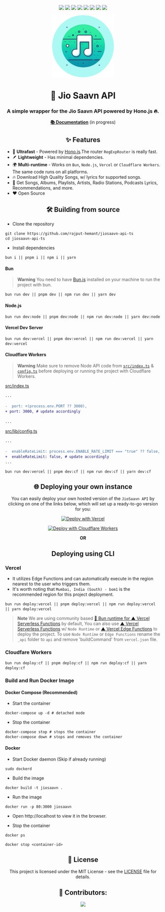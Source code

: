 <div align=center>

![][ci] ![][views] ![][stars] ![][forks] ![][issues] ![][license] ![][code-size] ![][commit-activity]

<img src="./public/jiosaavn-2.png" width="200px"/>

# 🎵 Jio Saavn API

### A simple wrapper for the Jio Saavn API powered by Hono.js 🔥.

[**📚 Documentation**](https://docs-jiosaavn.netlify.app/) (in progress)

## ✨ Features

</div>

- 🚀 **Ultrafast** - Powered by [Hono.js](https://hono.dev).The router `RegExpRouter` is really fast.
- 🪶 **Lightweight** - Has minimal dependencies.
- 🌍 **Multi-runtime** - Works on `Bun`, `Node.js`, `Vercel` or `Cloudflare Workers`. The same code runs on all platforms.
- 🔥 Download High Quality Songs, w/ lyrics for supported songs.
- 🎵 Get Songs, Albums, Playlists, Artists, Radio Stations, Podcasts Lyrics, Recommendations, and more.
- ❤️ Open Source

<div align=center>

## 🛠️ Building from source

</div>

- Clone the repository

```
git clone https://github.com/rajput-hemant/jiosaavn-api-ts
cd jiosaavn-api-ts
```

- Install dependencies

```
bun i || pnpm i || npm i || yarn
```

#### Bun

> **Warning**
> You need to have [Bun.js](https://bun.sh) installed on your machine to run the project with bun.

```
bun run dev || pnpm dev || npm run dev || yarn dev
```

#### Node.js

```
bun run dev:node || pnpm dev:node || npm run dev:node || yarn dev:node
```

#### Vercel Dev Server

```
bun run dev:vercel || pnpm dev:vercel || npm run dev:vercel || yarn dev:vercel
```

#### Cloudflare Workers

> **Warning**
> Make sure to remove Node API code from [`src/index.ts`](https://github.com/rajput-hemant/jiosaavn-api-ts/blob/master/src/index.ts) & [`config.ts`](https://github.com/rajput-hemant/jiosaavn-api-ts/blob/master/src/lib/config.ts#L8) before deploying or running the project with Cloudflare Workers.

[src/index.ts](https://github.com/rajput-hemant/jiosaavn-api-ts/blob/master/src/index.ts)

```diff
...

-  port: +(process.env.PORT ?? 3000),
+ port: 3000, # update accordingly

...
```

[src/lib/config.ts](https://github.com/rajput-hemant/jiosaavn-api-ts/blob/master/src/lib/config.ts#L8)

```diff
...

-  enableRateLimit: process.env.ENABLE_RATE_LIMIT === "true" ?? false,
+  enableRateLimit: false, # update accordingly
...

```

```
bun run dev:vercel || pnpm dev:cf || npm run dev:cf || yarn dev:cf
```

<div align = center>

## 🌐 Deploying your own instance

You can easily deploy your own hosted version of the `JioSaavn API` by clicking on one of the links below, which will set up a ready-to-go version for you:

[![Deploy with Vercel](https://vercel.com/button)](https://vercel.com/new/clone?repository-url=https://github.com/sumitkolhe/jiosaavn-api)

[![Deploy with Cloudflare Workers](https://deploy.workers.cloudflare.com/button)](https://deploy.workers.cloudflare.com/?url=https://github.com/rajput-hemant/jiosaavn-api-ts)

**OR**

## Deploying using CLI

</div>

### Vercel

- It utilizes Edge Functions and can automatically execute in the region nearest to the user who triggers them.
- It's worth noting that `Mumbai, India (South) - bom1` is the recommended region for this project deployment.

```
bun run deploy:vercel || pnpm deploy:vercel || npm run deploy:vercel || yarn deploy:vercel
```

> **Note**
> We are using community based [🐰 Bun runtime for ▲ Vercel Serverless Functions](https://github.com/vercel-community/bun) by default, You can also use [▲ Vercel Serverless Functions](https://vercel.com/docs/functions/serverless-functions) w/ `Node Runtime` or [▲ Vercel Edge Functions](https://vercel.com/docs/functions/edge-functions) to deploy the project.
> To use `Node Runtime` or `Edge Functions` rename the `_api` folder to `api` and remove 'buildCommand' from `vercel.json` file.

### Cloudfare Workers

```
bun run deploy:cf || pnpm deploy:cf || npm run deploy:cf || yarn deploy:cf
```

### Build and Run Docker Image

#### Docker Compose (Recommended)

- Start the container

```
docker-compose up -d # detached mode
```

- Stop the container

```
docker-compose stop # stops the container
docker-compose down # stops and removes the container
```

#### Docker

- Start Docker daemon (Skip if already running)

```
sudo dockerd
```

- Build the image

```
docker build -t jiosaavn .
```

- Run the image

```
docker run -p 80:3000 jiosaavn
```

- Open http://localhost to view it in the browser.

- Stop the container

```
docker ps
```

```
docker stop <container-id>
```

<div align=center>

## 📜 License

This project is licensed under the MIT License - see the [LICENSE](LICENSE) file for details.

## 🦾 Contributors:

<a href="https://github.com/rajput-hemant/jiosaavn-api-ts/graphs/contributors" target="blank"> <img src="https://contrib.rocks/image?repo=rajput-hemant/jiosaavn-api-ts&max=500" />

</div>

<!----------------------------------{ Labels }--------------------------------->

[views]: https://komarev.com/ghpvc/?username=jiosaavn-api-ts&label=view%20counter&color=red&style=flat
[code-size]: https://img.shields.io/github/languages/code-size/rajput-hemant/jiosaavn-api-ts
[issues]: https://img.shields.io/github/issues-raw/rajput-hemant/jiosaavn-api-ts
[license]: https://img.shields.io/github/license/rajput-hemant/jiosaavn-api-ts
[commit-activity]: https://img.shields.io/github/commit-activity/w/rajput-hemant/jiosaavn-api-ts
[forks]: https://img.shields.io/github/forks/rajput-hemant/jiosaavn-api-ts?style=flat
[stars]: https://img.shields.io/github/stars/rajput-hemant/jiosaavn-api-ts
[ci]: https://github.com/rajput-hemant/jiosaavn-api-ts/actions/workflows/ci.yml/badge.svg

